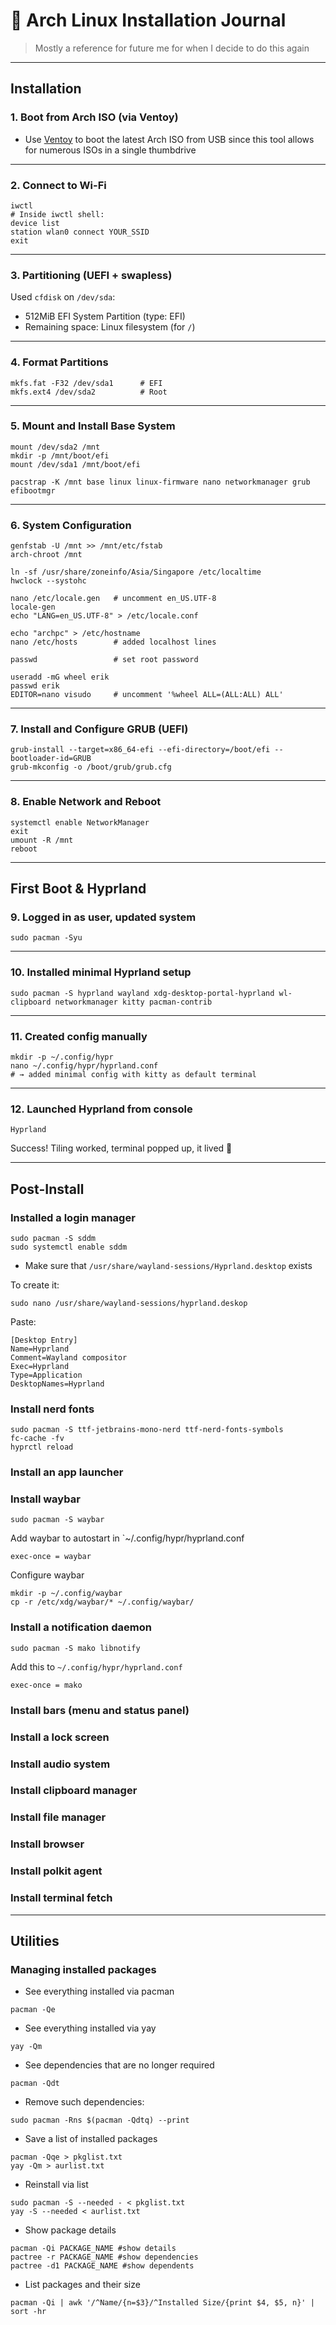 # 🐧 Arch Linux Installation Journal
> Mostly a reference for future me for when I decide to do this again
---

## Installation

### 1. Boot from Arch ISO (via Ventoy)

- Use [Ventoy](https://www.ventoy.net/en/download.html) to boot the latest Arch ISO from USB since this tool allows for numerous ISOs in a single thumbdrive

---

### 2. Connect to Wi-Fi

```
iwctl
# Inside iwctl shell:
device list
station wlan0 connect YOUR_SSID
exit
```

---

### 3. Partitioning (UEFI + swapless)

Used `cfdisk` on `/dev/sda`:

- 512MiB EFI System Partition (type: EFI)
- Remaining space: Linux filesystem (for `/`)

---

### 4. Format Partitions

```
mkfs.fat -F32 /dev/sda1      # EFI
mkfs.ext4 /dev/sda2          # Root
```

---

### 5. Mount and Install Base System

```
mount /dev/sda2 /mnt
mkdir -p /mnt/boot/efi
mount /dev/sda1 /mnt/boot/efi

pacstrap -K /mnt base linux linux-firmware nano networkmanager grub efibootmgr
```

---

### 6. System Configuration

```
genfstab -U /mnt >> /mnt/etc/fstab
arch-chroot /mnt

ln -sf /usr/share/zoneinfo/Asia/Singapore /etc/localtime
hwclock --systohc

nano /etc/locale.gen   # uncomment en_US.UTF-8
locale-gen
echo "LANG=en_US.UTF-8" > /etc/locale.conf

echo "archpc" > /etc/hostname
nano /etc/hosts        # added localhost lines

passwd                 # set root password

useradd -mG wheel erik
passwd erik
EDITOR=nano visudo     # uncomment '%wheel ALL=(ALL:ALL) ALL'
```

---

### 7. Install and Configure GRUB (UEFI)

```
grub-install --target=x86_64-efi --efi-directory=/boot/efi --bootloader-id=GRUB
grub-mkconfig -o /boot/grub/grub.cfg
```

---

### 8. Enable Network and Reboot

```
systemctl enable NetworkManager
exit
umount -R /mnt
reboot
```

---

## First Boot & Hyprland

### 9. Logged in as user, updated system

```
sudo pacman -Syu
```

---

### 10. Installed minimal Hyprland setup

```
sudo pacman -S hyprland wayland xdg-desktop-portal-hyprland wl-clipboard networkmanager kitty pacman-contrib
```

---

### 11. Created config manually

```
mkdir -p ~/.config/hypr
nano ~/.config/hypr/hyprland.conf
# → added minimal config with kitty as default terminal
```

---

### 12. Launched Hyprland from console

```
Hyprland
```

Success! Tiling worked, terminal popped up, it lived 🎉

---

## Post-Install

### Installed a login manager

```
sudo pacman -S sddm
sudo systemctl enable sddm
```

- Make sure that `/usr/share/wayland-sessions/Hyprland.desktop` exists

To create it:
```
sudo nano /usr/share/wayland-sessions/hyprland.deskop
```
Paste:
```
[Desktop Entry]
Name=Hyprland
Comment=Wayland compositor
Exec=Hyprland
Type=Application
DesktopNames=Hyprland
```

### Install nerd fonts
```
sudo pacman -S ttf-jetbrains-mono-nerd ttf-nerd-fonts-symbols
fc-cache -fv
hyprctl reload
```

### Install an app launcher

### Install waybar
```
sudo pacman -S waybar
```
Add waybar to autostart in `~/.config/hypr/hyprland.conf
```
exec-once = waybar
```
Configure waybar
```
mkdir -p ~/.config/waybar
cp -r /etc/xdg/waybar/* ~/.config/waybar/
```

### Install a notification daemon
```
sudo pacman -S mako libnotify
```
Add this to `~/.config/hypr/hyprland.conf`
```
exec-once = mako
```

### Install bars (menu and status panel)

### Install a lock screen

### Install audio system

### Install clipboard manager

### Install file manager

### Install browser

### Install polkit agent

### Install terminal fetch

---

## Utilities

### Managing installed packages

* See everything installed via pacman
```
pacman -Qe
```

* See everything installed via yay
```
yay -Qm
```

* See dependencies that are no longer required
```
pacman -Qdt
```

* Remove such dependencies:
```
sudo pacman -Rns $(pacman -Qdtq) --print
```

* Save a list of installed packages
```
pacman -Qqe > pkglist.txt
yay -Qm > aurlist.txt
```

* Reinstall via list
```
sudo pacman -S --needed - < pkglist.txt
yay -S --needed < aurlist.txt
```

* Show package details
```
pacman -Qi PACKAGE_NAME #show details
pactree -r PACKAGE_NAME #show dependencies
pactree -d1 PACKAGE_NAME #show dependents
```

* List packages and their size
```
pacman -Qi | awk '/^Name/{n=$3}/^Installed Size/{print $4, $5, n}' | sort -hr
```
